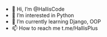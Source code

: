 - 👋 Hi, I’m @HallisCode
- 👀 I’m interested in Python
- 🌱 I’m currently learning Django, OOP
- 📫 How to reach me t.me/HallisPlus
